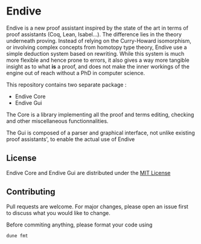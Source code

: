# Endive

Endive is a new proof assistant inspired by the state of the art in terms of proof assistants (Coq, Lean, Isabel...). The difference lies in the theory underneath proving. Instead of relying on the Curry-Howard isomorphism, or involving complex concepts from homotopy type theory, Endive use a simple deduction system based on rewriting. While this system is much more flexible and hence prone to errors, it also gives a way more tangible insight as to what **is** a proof, and does not make the inner workings of the engine out of reach without a PhD in computer science.

This repository contains two separate package :

- Endive Core
- Endive Gui

The Core is a library implementing all the proof and terms editing, checking and other miscellaneous functionnalities.

The Gui is composed of a parser and graphical interface, not unlike existing proof assistants', to enable the actual use of Endive

## License

Endive Core and Endive Gui are distributed under the [MIT License](https://choosealicense.com/licenses/mit)

## Contributing

Pull requests are welcome. For major changes, please open an issue first  
to discuss what you would like to change.

Before commiting anything, please format your code using

```
dune fmt
```
